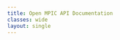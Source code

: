 ```yaml
---
title: Open MPIC API Documentation
classes: wide
layout: single
---
```

<!--<redoc spec-url="https://raw.githubusercontent.com/open-mpic/open-mpic-specification/main/openapi.yaml"></redoc>-->
<redoc id="spec-elem"></redoc>

<script type="text/javascript">
        const params = new URLSearchParams(window.location.search);
        var commit = params.get('commit');
        var spec_url = null;
        if (commit !== null) {
            spec_url = "https://raw.githubusercontent.com/open-mpic/open-mpic-specification/" + commit + "/openapi.yaml";
        } else {
            spec_url = "https://raw.githubusercontent.com/open-mpic/open-mpic-specification/main/openapi.yaml";
        }
        var spec_elem = document.getElementById("spec-elem");
        spec_elem.setAttribute("spec-url", spec_url);

</script>

<script src="https://cdn.redoc.ly/redoc/latest/bundles/redoc.standalone.js"> </script>


